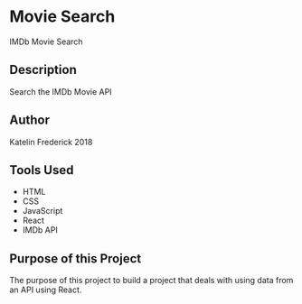 # Movie Search
IMDb Movie Search

## Description

Search the IMDb Movie API

## Author

Katelin Frederick 2018 

## Tools Used
* HTML
* CSS
* JavaScript
* React
* IMDb API


## Purpose of this Project
The purpose of this project to build a project that deals with using data from an API using React.
